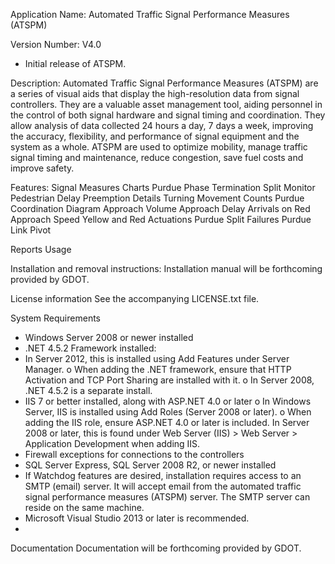 Application Name:
Automated Traffic Signal Performance Measures (ATSPM)


Version Number:
V4.0
* Initial release of ATSPM.


Description:
Automated Traffic Signal Performance Measures (ATSPM) are a series of visual aids that display the high-resolution data from signal controllers.
They are a valuable asset management tool, aiding personnel in the control of both signal hardware and signal timing and coordination. 
They allow analysis of data collected 24 hours a day, 7 days a week, improving the accuracy, flexibility, and performance of signal equipment and the system as a whole.
ATSPM are used to optimize mobility, manage traffic signal timing and maintenance, reduce congestion, save fuel costs and improve safety.

Features:
Signal Measures Charts
Purdue Phase Termination
Split Monitor
Pedestrian Delay
Preemption Details
Turning Movement Counts
Purdue Coordination Diagram
Approach Volume
Approach Delay
Arrivals on Red
Approach Speed
Yellow and Red Actuations
Purdue Split Failures
Purdue Link Pivot

Reports
Usage

Installation and removal instructions:
Installation manual will be forthcoming provided by GDOT.

License information
See the accompanying LICENSE.txt file.

System Requirements
*  Windows Server 2008 or newer installed
* .NET 4.5.2 Framework installed:
*  In Server 2012, this is installed using Add Features under Server Manager. 
o  When adding the .NET framework, ensure that HTTP Activation and TCP Port Sharing are installed with it.
o  In Server 2008, .NET 4.5.2 is a separate install.
* IIS 7 or better installed, along with ASP.NET 4.0 or later
o  In Windows Server, IIS is installed using Add Roles (Server 2008 or later).
o  When adding the IIS role, ensure ASP.NET 4.0 or later is included. In Server 2008 or later, this is found under Web Server (IIS) > Web Server > Application Development when adding IIS.
* Firewall exceptions for connections to the controllers 
* SQL Server Express, SQL Server 2008 R2, or newer installed
* If Watchdog features are desired, installation requires access to an SMTP (email) server. It will accept email from the automated traffic signal performance measures (ATSPM) server.
  The SMTP server can reside on the same machine.
* Microsoft Visual Studio 2013 or later is recommended.
* 
Documentation
Documentation will be forthcoming provided by GDOT.
